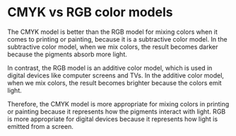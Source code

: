 # CMYK vs RGB color models

The CMYK model is better than the RGB model for mixing colors when it comes to printing or painting, because it is a subtractive color model. In the subtractive color model, when we mix colors, the result becomes darker because the pigments absorb more light.

In contrast, the RGB model is an additive color model, which is used in digital devices like computer screens and TVs. In the additive color model, when we mix colors, the result becomes brighter because the colors emit light.

Therefore, the CMYK model is more appropriate for mixing colors in printing or painting because it represents how the pigments interact with light. RGB is more appropriate for digital devices because it represents how light is emitted from a screen.